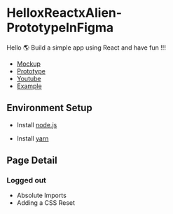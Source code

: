 # HelloxReactxAlien-PrototypeInFigma

Hello 🌎
Build a simple app using React and have fun !!!

- [Mockup](https://www.figma.com/file/8hNQBm1hRAKEgWXASmo3OM/Prototyping-in-Figma?node-id=0%3A1)
- [Prototype](https://www.figma.com/proto/8hNQBm1hRAKEgWXASmo3OM/Prototyping-in-Figma?node-id=0%3A2&scaling=scale-down&page-id=0%3A1)
- [Youtube](https://youtu.be/TB-_uu5Gnr8)
- [Example](https://kayac-chang.github.io/helloxreactxalien-prototypeinfigma/)

## Environment Setup

- Install [node.js](https://nodejs.org/en/)

- Install [yarn](https://yarnpkg.com/getting-started/install)

## Page Detail

### Logged out

- Absolute Imports
- Adding a CSS Reset
